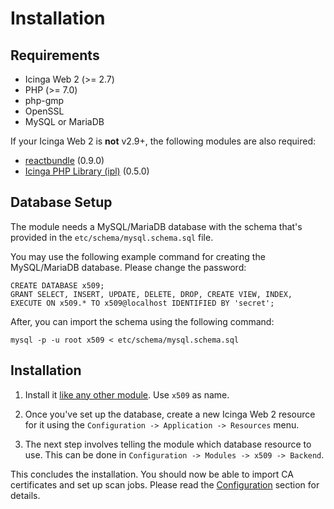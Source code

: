 # <a id="Installation"></a>Installation

## Requirements

* Icinga Web 2 (&gt;= 2.7)
* PHP (&gt;= 7.0)
* php-gmp
* OpenSSL
* MySQL or MariaDB

If your Icinga Web 2 is **not** v2.9+, the following modules are also required:

* [reactbundle](https://github.com/Icinga/icingaweb2-module-reactbundle) (0.9.0)
* [Icinga PHP Library (ipl)](https://github.com/Icinga/icingaweb2-module-ipl) (0.5.0)

## Database Setup

The module needs a MySQL/MariaDB database with the schema that's provided in the `etc/schema/mysql.schema.sql` file.

You may use the following example command for creating the MySQL/MariaDB database. Please change the password:

```
CREATE DATABASE x509;
GRANT SELECT, INSERT, UPDATE, DELETE, DROP, CREATE VIEW, INDEX, EXECUTE ON x509.* TO x509@localhost IDENTIFIED BY 'secret';
```

After, you can import the schema using the following command:

```
mysql -p -u root x509 < etc/schema/mysql.schema.sql
```

## Installation

1. Install it [like any other module](https://icinga.com/docs/icinga-web-2/latest/doc/08-Modules/#installation).
Use `x509` as name.

2. Once you've set up the database, create a new Icinga Web 2 resource for it using the
`Configuration -> Application -> Resources` menu.

3. The next step involves telling the module which database resource to use. This can be done in
`Configuration -> Modules -> x509 -> Backend`.

This concludes the installation. You should now be able to import CA certificates and set up scan jobs.
Please read the [Configuration](03-Configuration.md) section for details.
